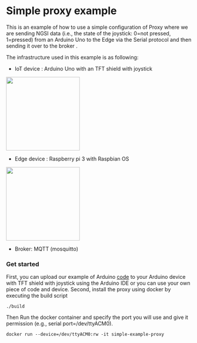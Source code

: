 # Simple proxy example

This is an example of how to use a simple configuration of Proxy where we are sending NGSI data (i.e., the state of the joystick: 0=not pressed, 1=pressed) from an Arduino Uno to the Edge  via the Serial protocol and then sending it over to the broker .

The infrastructure used in this example is as following: 
- IoT device : Arduino Uno with an TFT shield with joystick


<img src=https://user-images.githubusercontent.com/47181226/134436124-395e29a7-dd3a-4503-a9ec-1a9c372b6c6a.png width=200 length=200>

- Edge device : Raspberry pi 3 with Raspbian OS

<img src=https://user-images.githubusercontent.com/47181226/134436426-b6a3a015-7f1b-4ac9-baf3-ca26b4faebca.png width=200 length=200>

- Broker: MQTT (mosquitto)

### Get started
First, you can upload our example of Arduino [code](https://github.com/Smart-IoT-Systems/FaaS4IoT/blob/main/proxy/examples/Simple/arduino_joystick.ino) to your Arduino device with TFT shield with joystick using the Arduino IDE or you can use your own piece of code and device.
Second, install the proxy using docker by executing the build script 
  
    ./build
    
Then Run the docker container and specify the port you will use and give it permission (e.g., serial port=/dev/ttyACM0).
  
    docker run --device=/dev/ttyACM0:rw -it simple-example-proxy
